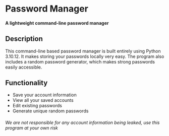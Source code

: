 # Password Manager
#### A lightweight command-line password manager

## Description
This command-line based password manager is built entirely using Python 3.10.12.
It makes storing your passwords locally very easy.
The program also includes a random password generator, which makes strong passwords easily accessible.

## Functionality
- Save your account information
- View all your saved accounts
- Edit existing passwords
- Generate unique random passwords




###### We are not responsible for any account information being leaked, use this program at your own risk
